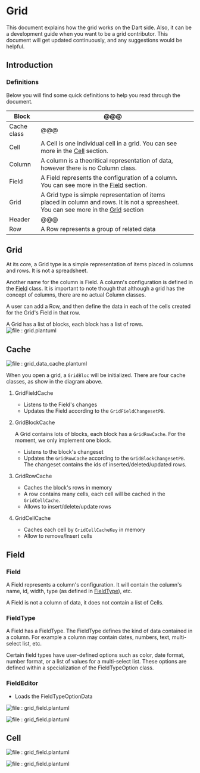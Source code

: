# Grid

This document explains how the grid works on the Dart side. Also, it can be a development guide when you want to be a grid contributor. This document will get updated continuously, and any suggestions would be helpful.

## Introduction&#x20;

### Definitions

Below you will find some quick definitions to help you read through the document.

| Block       | @@@                                                                                                                                                   |   |
| ----------- | ----------------------------------------------------------------------------------------------------------------------------------------------------- | - |
| Cache class | @@@                                                                                                                                                   |   |
| Cell        | A Cell is one individual cell in a grid. You can see more in the [Cell](grid.md#cell) section.                                                        |   |
| Column      | A column is a theoritical representation of data, however there is no Column class.                                                                   |   |
| Field       | A Field represents the configuration of a column. You can see more in the [Field](grid.md#field) section.                                             |   |
| Grid        | A Grid type is simple representation of items placed in column and rows. It is not a spreasheet. You can see more in the [Grid](grid.md#grid) section |   |
| Header      | @@@                                                                                                                                                   |   |
| Row         | A Row represents a group of related data                                                                                                              |   |

## Grid

At its core, a Grid type is a simple representation of items placed in columns and rows. It is not a spreadsheet.&#x20;

Another name for the column is Field. A column's configuration is defined in the [Field](grid.md#field) class. It is important to note though that although a grid has the concept of columns, there are no actual Column classes.&#x20;

A user can add a Row, and then define the data in each of the cells created for the Grid's Field in that row.

A Grid has a list of blocks, each block has a list of rows.
![file : grid.plantuml](https://raw.githubusercontent.com/AppFlowy-IO/AppFlowy-Docs/main/uml/output/grid.svg)

## Cache

![file : grid\_data\_cache.plantuml](https://raw.githubusercontent.com/AppFlowy-IO/AppFlowy-Docs/main/uml/output/block\_row\_cell\_relation.svg)

When you open a grid, a `GridBloc` will be initialized. There are four cache classes, as show in the diagram above.

1. GridFieldCache
   * Listens to the Field's changes
   * Updates the Field according to the `GridFieldChangesetPB`.
2.  GridBlockCache

    A Grid contains lots of blocks, each block has a `GridRowCache`. For the moment, we only implement one block.

    * Listens to the block's changeset
    * Updates the `GridRowCache` according to the `GridBlockChangesetPB`. The changeset contains the ids of inserted/deleted/updated rows.
3. GridRowCache
   * Caches the block's rows in memory
   * A row contains many cells, each cell will be cached in the `GridCellCache`.
   * Allows to insert/delete/update rows
4. GridCellCache
   * Caches each cell by `GridCellCacheKey` in memory
   * Allow to remove/Insert cells

## Field

### Field

A Field represents a column's configuration. It will contain the column's name, id, width, type (as defined in [FieldType](grid.md#fieldtype)), etc.&#x20;

A Field is not a column of data, it does not contain a list of Cells.

### FieldType

A Field has a FieldType. The FieldType defines the kind of data contained in a column. For example a column may contain dates, numbers, text, multi-select list, etc.&#x20;

Certain field types have user-defined options such as color, date format, number format, or a list of values for a multi-select list. These options are defined within a specialization of the FieldTypeOption class.

### **FieldEditor**

* Loads the FieldTypeOptionData

![file : grid\_field.plantuml](https://raw.githubusercontent.com/AppFlowy-IO/docs/main/uml/output/Field\_Editor.svg)

![file : grid\_field.plantuml](https://raw.githubusercontent.com/AppFlowy-IO/docs/main/uml/output/Field\_Type\_Option\_Editor.svg)

## Cell

![file : grid\_field.plantuml](https://raw.githubusercontent.com/AppFlowy-IO/docs/main/uml/output/Grid\_Cell\_Builder.svg)

![file : grid\_field.plantuml](https://raw.githubusercontent.com/AppFlowy-IO/docs/main/uml/output/Grid\_Cell\_Controller.svg)
